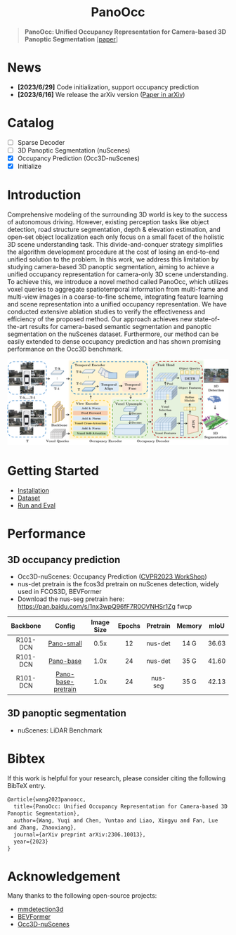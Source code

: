 # <center>PanoOcc<center>
> **PanoOcc: Unified Occupancy Representation for Camera-based 3D Panoptic Segmentation** [[paper](https://arxiv.org/abs/2306.10013)]

# News 
- **[2023/6/29]** Code initialization, support occupancy prediction
- **[2023/6/16]** We release the arXiv version ([Paper in arXiv](https://arxiv.org/abs/2306.10013))


# Catalog
- [ ] Sparse Decoder
- [ ] 3D Panoptic Segmentation (nuScenes)
- [x] Occupancy Prediction (Occ3D-nuScenes)
- [x] Initialize

# Introduction
Comprehensive modeling of the surrounding 3D world is key to the success of autonomous driving. However, existing perception tasks like object detection, road structure segmentation, depth & elevation estimation, and open-set object localization each only focus on a small facet of the holistic 3D scene understanding task. This divide-and-conquer strategy simplifies the algorithm development procedure at the cost of losing an end-to-end unified solution to the problem. In this work, we address this limitation by studying camera-based 3D panoptic segmentation, aiming to achieve a unified occupancy representation for camera-only 3D scene understanding. To achieve this, we introduce a novel method called PanoOcc, which utilizes voxel queries to aggregate spatiotemporal information from multi-frame and multi-view images in a coarse-to-fine scheme, integrating feature learning and scene representation into a unified occupancy representation. We have conducted extensive ablation studies to verify the effectiveness and efficiency of the proposed method. Our approach achieves new state-of-the-art results for camera-based semantic segmentation and panoptic segmentation on the nuScenes dataset. Furthermore, our method can be easily extended to dense occupancy prediction and has shown promising performance on the Occ3D benchmark.

![framework](./img/pipeline.png)

# Getting Started
- [Installation](docs/install.md)
- [Dataset](docs/dataset.md)
- [Run and Eval](docs/getting_started.md)

# Performance
## 3D occupancy prediction
- Occ3D-nuScenes: Occupancy Prediction ([CVPR2023 WorkShop](https://github.com/CVPR2023-3D-Occupancy-Prediction/CVPR2023-3D-Occupancy-Prediction))
- nus-det pretrain is the fcos3d pretrain on nuScenes detection, widely used in FCOS3D, BEVFormer
- Download the nus-seg pretrain here:  https://pan.baidu.com/s/1nx3wpQ96fF7R0OVNHSr1Zg  fwcp

| Backbone | Config | Image Size | Epochs |  Pretrain | Memory | mIoU | 
| :---: | :---: | :---: | :---: | :---: | :---: | :---: | 
| R101-DCN | [Pano-small](./projects/configs/PanoOcc/Occupancy/Occ3d-nuScenes/PanoOcc_small.py) | 0.5x | 12 | nus-det | 14 G | 36.63 | 
| R101-DCN | [Pano-base](./projects/configs/PanoOcc/Occupancy/Occ3d-nuScenes/PanoOcc_base.py) | 1.0x | 24 | nus-det | 35 G | 41.60 | 
| R101-DCN | [Pano-base-pretrain](./projects/configs/PanoOcc/Occupancy/Occ3d-nuScenes/PanoOcc_base_pretrain.py) | 1.0x | 24 | nus-seg | 35 G | 42.13 |


## 3D panoptic segmentation
- nuScenes: LiDAR Benchmark


# Bibtex
If this work is helpful for your research, please consider citing the following BibTeX entry.

```
@article{wang2023panoocc,
  title={PanoOcc: Unified Occupancy Representation for Camera-based 3D Panoptic Segmentation},
  author={Wang, Yuqi and Chen, Yuntao and Liao, Xingyu and Fan, Lue and Zhang, Zhaoxiang},
  journal={arXiv preprint arXiv:2306.10013},
  year={2023}
}
```

# Acknowledgement 
Many thanks to the following open-source projects:
* [mmdetection3d](https://github.com/open-mmlab/mmdetection3d)
* [BEVFormer](https://github.com/fundamentalvision/BEVFormer)
* [Occ3D-nuScenes](https://github.com/CVPR2023-3D-Occupancy-Prediction/CVPR2023-3D-Occupancy-Prediction)